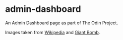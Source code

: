 # admin-dashboard

An Admin Dashboard page as part of The Odin Project.

Images taken from [Wikipedia](https://en.wikipedia.org/wiki/Pac-Man_%28character%29) and [Giant Bomb](https://www.giantbomb.com/).
